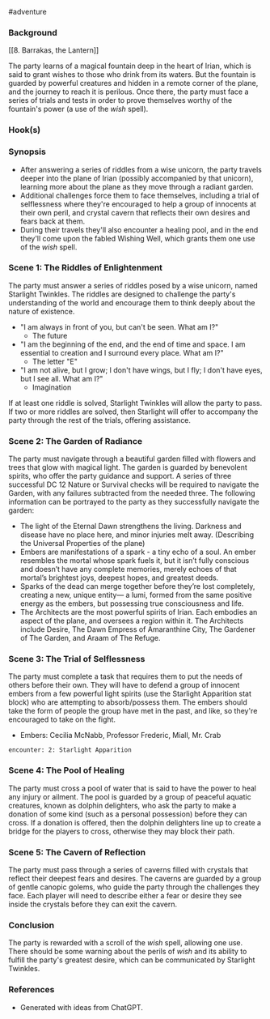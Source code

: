 #adventure 

### **Background**

[[8. Barrakas, the Lantern]]

The party learns of a magical fountain deep in the heart of Irian, which is said to grant wishes to those who drink from its waters. But the fountain is guarded by powerful creatures and hidden in a remote corner of the plane, and the journey to reach it is perilous. Once there, the party must face a series of trials and tests in order to prove themselves worthy of the fountain's power (a use of the *wish* spell).

### **Hook(s)**


### **Synopsis**

- After answering a series of riddles from a wise unicorn, the party travels deeper into the plane of Irian (possibly accompanied by that unicorn), learning more about the plane as they move through a radiant garden.
- Additional challenges force them to face themselves, including a trial of selflessness where they're encouraged to help a group of innocents at their own peril, and crystal cavern that reflects their own desires and fears back at them.
- During their travels they'll also encounter a healing pool, and in the end they'll come upon the fabled Wishing Well, which grants them one use of the *wish* spell.


### Scene 1: The Riddles of Enlightenment

The party must answer a series of riddles posed by a wise unicorn, named Starlight Twinkles. The riddles are designed to challenge the party's understanding of the world and encourage them to think deeply about the nature of existence.
* "I am always in front of you, but can't be seen. What am I?"
	* The future
* "I am the beginning of the end, and the end of time and space. I am essential to creation and I surround every place. What am I?"
	* The letter "E"
* "I am not alive, but I grow; I don't have wings, but I fly; I don't have eyes, but I see all. What am I?"
	* Imagination

If at least one riddle is solved, Starlight Twinkles will allow the party to pass. If two or more riddles are solved, then Starlight will offer to accompany the party through the rest of the trials, offering assistance.

### Scene 2: The Garden of Radiance

The party must navigate through a beautiful garden filled with flowers and trees that glow with magical light. The garden is guarded by benevolent spirits, who offer the party guidance and support. A series of three successful DC 12 Nature or Survival checks will be required to navigate the Garden, with any failures subtracted from the needed three. The following information can be portrayed to the party as they successfully navigate the garden:
* The light of the Eternal Dawn strengthens the living. Darkness and disease have no place here, and minor injuries melt away. (Describing the Universal Properties of the plane)
* Embers are manifestations of a spark - a tiny echo of a soul. An ember resembles the mortal whose spark fuels it, but it isn’t fully conscious and doesn’t have any complete memories, merely echoes of that mortal’s brightest joys, deepest hopes, and greatest deeds.
* Sparks of the dead can merge together before they’re lost completely, creating a new, unique entity— a lumi, formed from the same positive energy as the embers, but possessing true consciousness and life.
* The Architects are the most powerful spirits of Irian. Each embodies an aspect of the plane, and oversees a region within it. The Architects include Desire, The Dawn Empress of Amaranthine City, The Gardener of The Garden, and Araam of The Refuge.

### Scene 3: The Trial of Selflessness

The party must complete a task that requires them to put the needs of others before their own. They will have to defend a group of innocent embers from a few powerful light spirits (use the Starlight Apparition stat block) who are attempting to absorb/possess them. The embers should take the form of people the group have met in the past, and like, so they're encouraged to take on the fight.
* Embers: Cecilia McNabb, Professor Frederic, Miall, Mr. Crab

`encounter: 2: Starlight Apparition`

### Scene 4: The Pool of Healing

The party must cross a pool of water that is said to have the power to heal any injury or ailment. The pool is guarded by a group of peaceful aquatic creatures, known as dolphin delighters, who ask the party to make a donation of some kind (such as a personal possession) before they can cross. If a donation is offered, then the dolphin delighters line up to create a bridge for the players to cross, otherwise they may block their path.

### Scene 5: The Cavern of Reflection

The party must pass through a series of caverns filled with crystals that reflect their deepest fears and desires. The caverns are guarded by a group of gentle canopic golems, who guide the party through the challenges they face. Each player will need to describe either a fear or desire they see inside the crystals before they can exit the cavern.

### Conclusion

The party is rewarded with a scroll of the *wish* spell, allowing one use. There should be some warning about the perils of *wish* and its ability to fulfill the party's greatest desire, which can be communicated by Starlight Twinkles.

### References

* Generated with ideas from ChatGPT.